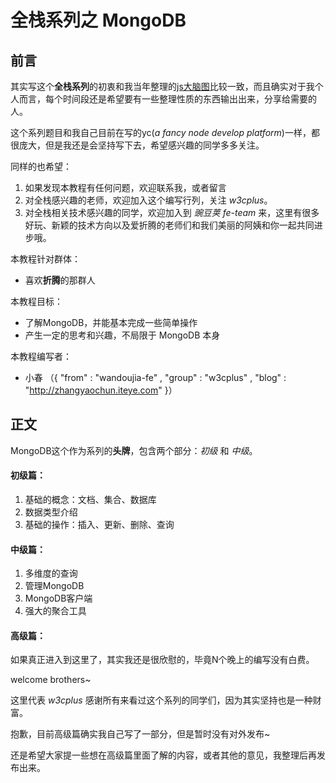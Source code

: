# 全栈系列之 MongoDB

## 前言

其实写这个**全栈系列**的初衷和我当年整理的[js大脑图](http://zhangyaochun.iteye.com/blog/1682605)比较一致，而且确实对于我个人而言，每个时间段还是希望要有一些整理性质的东西输出出来，分享给需要的人。

这个系列题目和我自己目前在写的yc(*a fancy node develop platform*)一样，都很庞大，但是我还是会坚持写下去，希望感兴趣的同学多多关注。

同样的也希望：

1. 如果发现本教程有任何问题，欢迎联系我，或者留言
1. 对全栈感兴趣的老师，欢迎加入这个编写行列，关注 *w3cplus*。
2. 对全栈相关技术感兴趣的同学，欢迎加入到 *豌豆荚 fe-team* 来，这里有很多好玩、新颖的技术方向以及爱折腾的老师们和我们美丽的阿姨和你一起共同进步哦。

本教程针对群体：

* 喜欢**折腾**的那群人

本教程目标：

* 了解MongoDB，并能基本完成一些简单操作
* 产生一定的思考和兴趣，不局限于 MongoDB 本身

本教程编写者：

* 小春 （{ "from" : "wandoujia-fe" , "group" : "w3cplus" , "blog" : "http://zhangyaochun.iteye.com" }）


## 正文

MongoDB这个作为系列的**头牌**，包含两个部分：*初级* 和 *中级*。

#### 初级篇：

1. 基础的概念：文档、集合、数据库
2. 数据类型介绍
3. 基础的操作：插入、更新、删除、查询

#### 中级篇：

1. 多维度的查询
2. 管理MongoDB
3. MongoDB客户端
4. 强大的聚合工具

#### 高级篇：

如果真正进入到这里了，其实我还是很欣慰的，毕竟N个晚上的编写没有白费。

welcome brothers~

这里代表 *w3cplus* 感谢所有来看过这个系列的同学们，因为其实坚持也是一种财富。

抱歉，目前高级篇确实我自己写了一部分，但是暂时没有对外发布~

还是希望大家提一些想在高级篇里面了解的内容，或者其他的意见，我整理后再发布出来。

